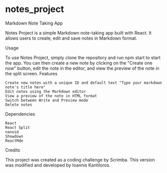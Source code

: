 # notes_project

Markdown Note Taking App

Notes Project is a simple Markdown note-taking app built with React. It allows users to create, edit and save notes in Markdown format.

Usage

To use Notes Project, simply clone the repository and run npm start to start the app. You can then create a new note by clicking on the "Create one now" button, edit the note in the editor, and view the preview of the note in the split screen.
Features

    Create new notes with a unique ID and default text "Type your markdown note's title here"
    Edit notes using the Markdown editor
    View a preview of the note in HTML format
    Switch between Write and Preview mode
    Delete notes

Dependencies

    React
    React Split
    nanoid
    Showdown
    ReactMde

Credits

This project was created as a coding challenge by Scrimba. This version was modified and developed by Ioannis Kantiloros.
